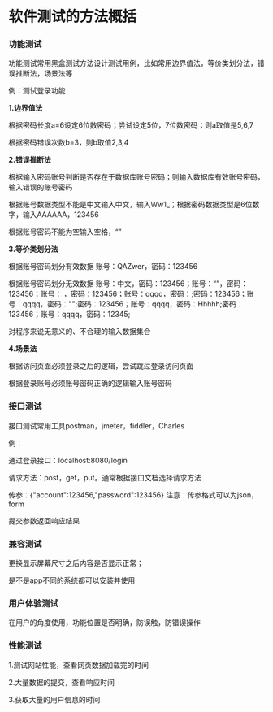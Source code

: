 # 软件测试的方法概括

### 功能测试

功能测试常用黑盒测试方法设计测试用例，比如常用边界值法，等价类划分法，错误推断法，场景法等

例：测试登录功能

**1.边界值法**

根据密码长度a=6设定6位数密码；尝试设定5位，7位数密码；则a取值是5,6,7

根据密码错误次数b=3，则b取值2,3,4

**2.错误推断法**

根据输入密码账号判断是否存在于数据库账号密码；则输入数据库有效账号密码，输入错误的账号密码

根据账号数据类型不能是中文输入中文，输入Ww1_；根据密码数据类型是6位数字，输入AAAAAA，123456

根据账号密码不能为空输入空格，“”

**3.等价类划分法**

根据账号密码划分有效数据           账号：QAZwer，密码：123456

根据账号密码划分无效数据           账号：中文，密码：123456；账号：“”，密码：123456；账号： ，密码：123456；账号：qqqq，密码：;密码：123456；账号：qqqq，密码："";密码：123456；账号：qqqq，密码：Hhhhh;密码：123456；账号：qqqq，密码：12345;

对程序来说无意义的、不合理的输入数据集合

**4.场景法**

根据访问页面必须登录之后的逻辑，尝试跳过登录访问页面

根据登录账号必须账号密码正确的逻辑输入账号密码

### 接口测试

接口测试常用工具postman，jmeter，fiddler，Charles

例：

通过登录接口：localhost:8080/login

请求方法：post，get，put。通常根据接口文档选择请求方法

传参：{"account":123456,"password":123456}     注意：传参格式可以为json，form

提交参数返回响应结果

### 兼容测试

更换显示屏幕尺寸之后内容是否显示正常；

是不是app不同的系统都可以安装并使用

### 用户体验测试

在用户的角度使用，功能位置是否明确，防误触，防错误操作

### 性能测试

1.测试网站性能，查看网页数据加载完的时间

2.大量数据的提交，查看响应时间

3.获取大量的用户信息的时间



